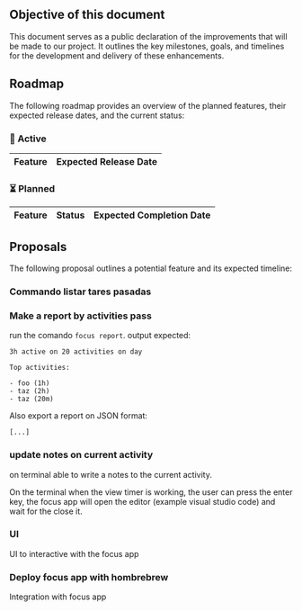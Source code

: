 ## Objective of this document

This document serves as a public declaration of the improvements that will be made to our project. It outlines the key milestones, goals, and timelines for the development and delivery of these enhancements.

## Roadmap

The following roadmap provides an overview of the planned features, their expected release dates, and the current status:

### 🚧 Active

<!--
| Feature | Expected Release Date |
| --- | --- |
| User Interface Updates | Q2 2023 |
| Improved Performance | Q3 2023 |
-->

| Feature | Expected Release Date |
| --- | --- |

### ⏳ Planned

<!--
| Feature | Status | Expected Completion Date |
| --- | --- | --- |
| Bug Fixing | In Progress | March 15, 2023 |
| New Features Development | In Progress | April 30, 2023 |
-->

| Feature | Status | Expected Completion Date |
| --- | --- | --- |

## Proposals

The following proposal outlines a potential feature and its expected timeline:

<!--
### Proposal: [Insert Proposal Title]

[Description]
-->

### Commando listar tares pasadas


### Make a report by activities pass

run the comando `focus report`. output expected:

```
3h active on 20 activities on day

Top activities:

- foo (1h)
- taz (2h)
- taz (20m)
```

Also export a report on JSON format:

```
[...]
```

### update notes on current activity

on terminal able to write a notes to the current activity.

On the terminal when the view timer is working, the user can press the enter key, the focus app will open the editor (example visual studio code) and wait for the close it.

### UI

UI to interactive with the focus app

### Deploy focus app with hombrebrew

Integration with focus app
